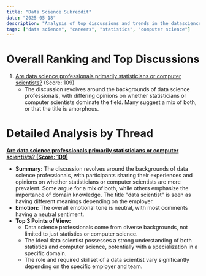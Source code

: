 ```yaml
---
title: "Data Science Subreddit"
date: "2025-05-18"
description: "Analysis of top discussions and trends in the datascience subreddit"
tags: ["data science", "careers", "statistics", "computer science"]
---
```


# Overall Ranking and Top Discussions
1.  [Are data science professionals primarily statisticians or computer scientists?](https://www.reddit.com/r/datascience/comments/1kpj2cw/are_data_science_professionals_primarily/) (Score: 109)
    *   The discussion revolves around the backgrounds of data science professionals, with differing opinions on whether statisticians or computer scientists dominate the field. Many suggest a mix of both, or that the title is amorphous.

# Detailed Analysis by Thread
**[Are data science professionals primarily statisticians or computer scientists? (Score: 109)](https://www.reddit.com/r/datascience/comments/1kpj2cw/are_data_science_professionals_primarily/)**
*  **Summary:** The discussion revolves around the backgrounds of data science professionals, with participants sharing their experiences and opinions on whether statisticians or computer scientists are more prevalent. Some argue for a mix of both, while others emphasize the importance of domain knowledge. The title "data scientist" is seen as having different meanings depending on the employer.
*  **Emotion:** The overall emotional tone is neutral, with most comments having a neutral sentiment.
*  **Top 3 Points of View:**
    *   Data science professionals come from diverse backgrounds, not limited to just statistics or computer science.
    *   The ideal data scientist possesses a strong understanding of both statistics and computer science, potentially with a specialization in a specific domain.
    *   The role and required skillset of a data scientist vary significantly depending on the specific employer and team.
